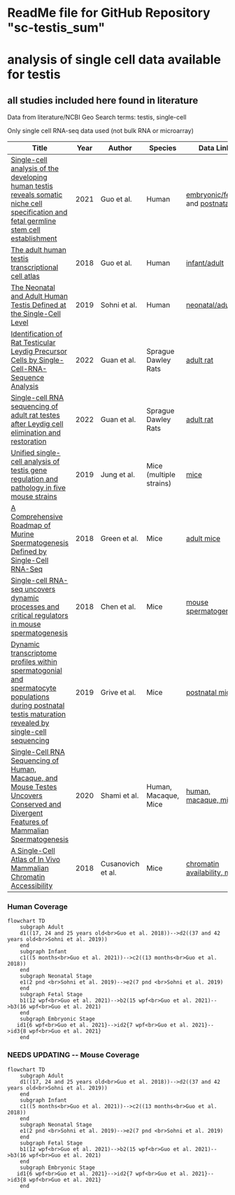 # ReadMe file for GitHub Repository "sc-testis_sum"

# analysis of single cell data available for testis

## all studies included here found in literature


Data from literature/NCBI Geo
Search terms: testis, single-cell

Only single cell RNA-seq data used (not bulk RNA or microarray)

| Title | Year | Author | Species |  Data Link |
|-------|------|--------|---------|------------|
| [Single-cell analysis of the developing human testis reveals somatic niche cell specification and fetal germline stem cell establishment](https://doi.org/10.1016/j.stem.2020.12.004)| 2021 | Guo et al.  | Human | [embryonic/fetal](http://www.ncbi.nlm.nih.gov/geo/query/acc.cgi?acc=GSE143356) and [postnatal](http://www.ncbi.nlm.nih.gov/geo/query/acc.cgi?acc=GSE161617)  |
| [The adult human testis transcriptional cell atlas](https://www.nature.com/articles/s41422-018-0099-2) | 2018 | Guo et al. | Human | [infant/adult](http://www.ncbi.nlm.nih.gov/geo/query/acc.cgi?acc=GSE120508)
| [The Neonatal and Adult Human Testis Defined at the Single-Cell Level](https://doi.org/10.1016/j.celrep.2019.01.045) | 2019 | Sohni et al. | Human | [neonatal/adult](http://www.ncbi.nlm.nih.gov/geo/query/acc.cgi?acc=GSE124263) |
| [Identification of Rat Testicular Leydig Precursor Cells by Single-Cell-RNA-Sequence Analysis](https://doi.org/10.3389/fcell.2022.805249) | 2022 | Guan et al. | Sprague Dawley Rats | [adult rat](https://ngdc.cncb.ac.cn/gsa/browse/CRA004958) |
| [Single-cell RNA sequencing of adult rat testes after Leydig cell elimination and restoration](https://www.nature.com/articles/s41597-022-01225-5) | 2022 | Guan et al. | Sprague Dawley Rats | [adult rat](https://ngdc.cncb.ac.cn/omix/release/OMIX767) |
| [Unified single-cell analysis of testis gene regulation and pathology in five mouse strains](https://elifesciences.org/articles/43966) | 2019 | Jung et al. | Mice (multiple strains) | [mice](https://www.ncbi.nlm.nih.gov/geo/query/acc.cgi?acc=GSE113293) |
| [A Comprehensive Roadmap of Murine Spermatogenesis Defined by Single-Cell RNA-Seq](https://doi.org/10.1016/j.devcel.2018.07.025) | 2018 | Green et al. | Mice | [adult mice](https://www.ncbi.nlm.nih.gov/geo/query/acc.cgi?acc=GSE112393) |
| [Single-cell RNA-seq uncovers dynamic processes and critical regulators in mouse spermatogenesis](https://www.nature.com/articles/s41422-018-0074-y) | 2018 | Chen et al. | Mice | [mouse spermatogenesis](https://www.ncbi.nlm.nih.gov/geo/query/acc.cgi?acc=GSE112393) |
| [Dynamic transcriptome profiles within spermatogonial and spermatocyte populations during postnatal testis maturation revealed by single-cell sequencing](https://journals.plos.org/plosgenetics/article?id=10.1371/journal.pgen.1007810) | 2019 | Grive et al. | Mice | [postnatal mice](https://www.ncbi.nlm.nih.gov/geo/query/acc.cgi?acc=GSE121904) |
| [Single-Cell RNA Sequencing of Human, Macaque, and Mouse Testes Uncovers Conserved and Divergent Features of Mammalian Spermatogenesis](https://doi.org/10.1016/j.devcel.2020.05.010) | 2020 | Shami et al. | Human, Macaque, Mice | [human, macaque, mice](https://www.ncbi.nlm.nih.gov/geo/query/acc.cgi?acc=GSE142585) |
| [A Single-Cell Atlas of In Vivo Mammalian Chromatin Accessibility](https://doi.org/10.1016/j.cell.2018.06.052) | 2018 | Cusanovich et al. | Mice | [chromatin availability, mice](https://www.ncbi.nlm.nih.gov/geo/query/acc.cgi?acc=GSE111586) |


### Human Coverage
```mermaid
flowchart TD
    subgraph Adult
    d1((17, 24 and 25 years old<br>Guo et al. 2018))-->d2((37 and 42 years old<br>Sohni et al. 2019))
    end
    subgraph Infant
    c1((5 months<br>Guo et al. 2021))-->c2((13 months<br>Guo et al. 2018))
    end
    subgraph Neonatal Stage
    e1(2 pnd <br>Sohni et al. 2019)-->e2(7 pnd <br>Sohni et al. 2019)
    end
    subgraph Fetal Stage
    b1(12 wpf<br>Guo et al. 2021)-->b2(15 wpf<br>Guo et al. 2021)-->b3(16 wpf<br>Guo et al. 2021)
    end
    subgraph Embryonic Stage
   id1{6 wpf<br>Guo et al. 2021}-->id2{7 wpf<br>Guo et al. 2021}-->id3{8 wpf<br>Guo et al. 2021}
    end
```

### NEEDS UPDATING -- Mouse Coverage
```mermaid
flowchart TD
    subgraph Adult
    d1((17, 24 and 25 years old<br>Guo et al. 2018))-->d2((37 and 42 years old<br>Sohni et al. 2019))
    end
    subgraph Infant
    c1((5 months<br>Guo et al. 2021))-->c2((13 months<br>Guo et al. 2018))
    end
    subgraph Neonatal Stage
    e1(2 pnd <br>Sohni et al. 2019)-->e2(7 pnd <br>Sohni et al. 2019)
    end
    subgraph Fetal Stage
    b1(12 wpf<br>Guo et al. 2021)-->b2(15 wpf<br>Guo et al. 2021)-->b3(16 wpf<br>Guo et al. 2021)
    end
    subgraph Embryonic Stage
   id1{6 wpf<br>Guo et al. 2021}-->id2{7 wpf<br>Guo et al. 2021}-->id3{8 wpf<br>Guo et al. 2021}
    end
```
